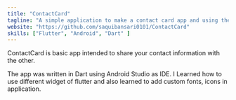 ```yaml
---
title: "ContactCard"
tagline: "A simple application to make a contact card app and using the app in my pocket."
website: "https://github.com/saquibansari0101/ContactCard"
skills: ["Flutter", "Android", "Dart" ]
---
```

ContactCard is basic app intended to share your contact information with the other.

The app was written in Dart using Android Studio as IDE. I Learned how to use different widget of flutter and also learned to add custom fonts, icons in application.
